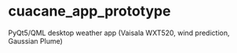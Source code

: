 # cuacane_app_prototype
PyQt5/QML desktop weather app (Vaisala WXT520, wind prediction, Gaussian Plume)
